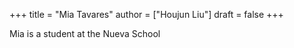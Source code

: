+++
title = "Mia Tavares"
author = ["Houjun Liu"]
draft = false
+++

Mia is a student at the Nueva School
